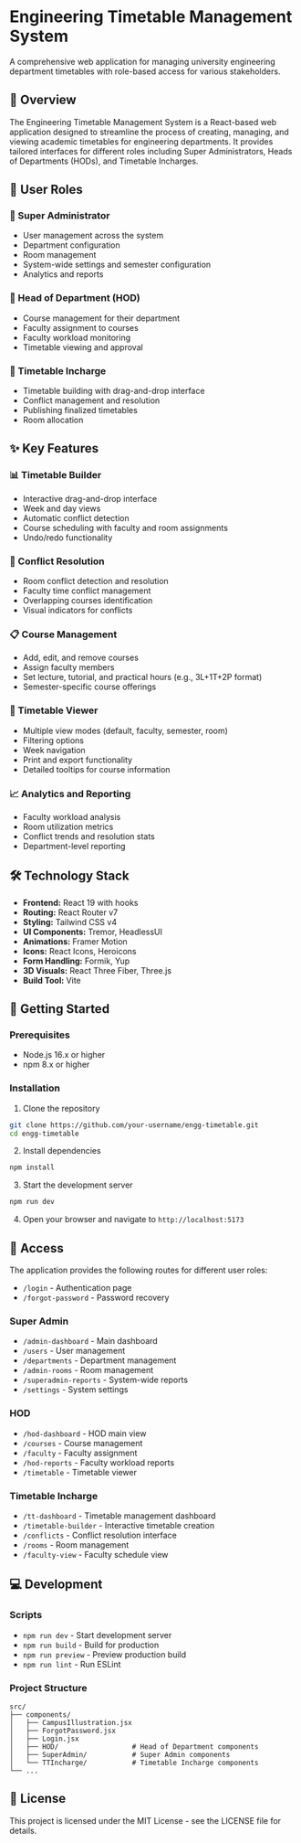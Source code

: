 # Engineering Timetable Management System

A comprehensive web application for managing university engineering department timetables with role-based access for various stakeholders.

## 🌟 Overview

The Engineering Timetable Management System is a React-based web application designed to streamline the process of creating, managing, and viewing academic timetables for engineering departments. It provides tailored interfaces for different roles including Super Administrators, Heads of Departments (HODs), and Timetable Incharges.

## 👥 User Roles

### 🔹 Super Administrator
- User management across the system
- Department configuration
- Room management
- System-wide settings and semester configuration
- Analytics and reports

### 🔹 Head of Department (HOD)
- Course management for their department
- Faculty assignment to courses
- Faculty workload monitoring
- Timetable viewing and approval

### 🔹 Timetable Incharge
- Timetable building with drag-and-drop interface
- Conflict management and resolution
- Publishing finalized timetables
- Room allocation

## ✨ Key Features

### 📊 Timetable Builder
- Interactive drag-and-drop interface
- Week and day views
- Automatic conflict detection
- Course scheduling with faculty and room assignments
- Undo/redo functionality

### 🚨 Conflict Resolution
- Room conflict detection and resolution
- Faculty time conflict management
- Overlapping courses identification
- Visual indicators for conflicts

### 📋 Course Management
- Add, edit, and remove courses
- Assign faculty members
- Set lecture, tutorial, and practical hours (e.g., 3L+1T+2P format)
- Semester-specific course offerings

### 👀 Timetable Viewer
- Multiple view modes (default, faculty, semester, room)
- Filtering options
- Week navigation
- Print and export functionality
- Detailed tooltips for course information

### 📈 Analytics and Reporting
- Faculty workload analysis
- Room utilization metrics
- Conflict trends and resolution stats
- Department-level reporting

## 🛠️ Technology Stack

- **Frontend:** React 19 with hooks
- **Routing:** React Router v7
- **Styling:** Tailwind CSS v4
- **UI Components:** Tremor, HeadlessUI
- **Animations:** Framer Motion
- **Icons:** React Icons, Heroicons
- **Form Handling:** Formik, Yup
- **3D Visuals:** React Three Fiber, Three.js
- **Build Tool:** Vite

## 🚀 Getting Started

### Prerequisites
- Node.js 16.x or higher
- npm 8.x or higher

### Installation

1. Clone the repository
```bash
git clone https://github.com/your-username/engg-timetable.git
cd engg-timetable
```

2. Install dependencies
```bash
npm install
```

3. Start the development server
```bash
npm run dev
```

4. Open your browser and navigate to `http://localhost:5173`

## 📱 Access

The application provides the following routes for different user roles:

- `/login` - Authentication page
- `/forgot-password` - Password recovery

### Super Admin
- `/admin-dashboard` - Main dashboard
- `/users` - User management
- `/departments` - Department management
- `/admin-rooms` - Room management
- `/superadmin-reports` - System-wide reports
- `/settings` - System settings

### HOD
- `/hod-dashboard` - HOD main view
- `/courses` - Course management
- `/faculty` - Faculty assignment
- `/hod-reports` - Faculty workload reports
- `/timetable` - Timetable viewer

### Timetable Incharge
- `/tt-dashboard` - Timetable management dashboard
- `/timetable-builder` - Interactive timetable creation
- `/conflicts` - Conflict resolution interface
- `/rooms` - Room management
- `/faculty-view` - Faculty schedule view

## 💻 Development

### Scripts
- `npm run dev` - Start development server
- `npm run build` - Build for production
- `npm run preview` - Preview production build
- `npm run lint` - Run ESLint

### Project Structure
```
src/
├── components/
│   ├── CampusIllustration.jsx
│   ├── ForgotPassword.jsx
│   ├── Login.jsx
│   ├── HOD/                  # Head of Department components
│   ├── SuperAdmin/           # Super Admin components
│   └── TTIncharge/           # Timetable Incharge components
└── ...
```

## 📄 License

This project is licensed under the MIT License - see the LICENSE file for details.
